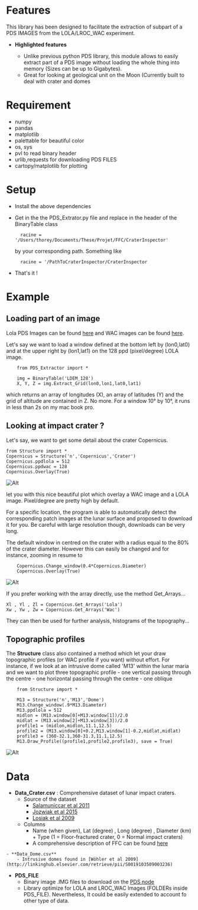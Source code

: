 # Features

This library has been designed to facilitate the extraction of subpart of a PDS IMAGES from the LOLA/LROC_WAC experiment. 

- **Highlighted features**

    - Unlike previous  python PDS  library, this module  allows to
      easily extract part of a PDS image without loading the whole
      thing into memory (Sizes can be up to Gigabytes).
    - Great for looking at geological unit on the Moon (Currently built to deal with crater and domes

# Requirement

- numpy
- pandas
- matplotlib
- palettable for beautiful color
- os, sys
- pvl to read binary header
- urlib,requests for downloading PDS FILES
- cartopy/matplotlib for plotting

# Setup

- Install the above dependencies
- Get in the the PDS_Extrator.py file and replace in the header of the BinaryTable class

		racine = '/Users/thorey/Documents/These/Projet/FFC/CraterInspector'

	by your corresponding path. Something like 

		racine = '/PathToCraterInspector/CraterInspector
- That's it !

# Example 

## Loading part of an image

Lola PDS Images can be found [here](http://imbrium.mit.edu/DATA/LOLA_GDR/CYLINDRICAL/IMG/) and WAC images can be found [here](http://lroc.sese.asu.edu/data/LRO-L-LROC-5-RDR-V1.0/LROLRC_2001/DATA/BDR/WAC_GLOBAL/).

Let's say we want to load a window defined at the bottom left by (lon0,lat0) and at the upper right by (lon1,lat1) on the 128 ppd (pixel/degree) LOLA image. 

		from PDS_Extractor import *
		
		img = BinaryTable('LDEM_128')
		X, Y, Z = img.Extract_Grid(lon0,lon1,lat0,lat1)

which returns an array of longitudes (X), an array of latitudes (Y) and the grid of altitude are contained in Z. No more. For a window 10° by 10°, it runs in less than 2s on my mac book pro.


## Looking at impact crater ?
Let's say, we want to get some detail about the crater Copernicus.
		
	from Structure import *
	Copernicus = Structure('n','Copernicus','Crater')
	Copernicus.ppdlola = 512
	Copernicus.ppdwac = 128
    Copernicus.Overlay(True)

![Alt](https://raw.githubusercontent.com/cthorey/CraterInspector/master/Image/Copernicus.png)

let you with this nice beautiful plot which overlay a WAC image and a LOLA image. Pixel/degree are pretty high by default. 

For a specific location, the program is able to automatically detect the corresponding patch images at the lunar surface and proposed to download it for you. Be careful with large resolution though, downloads can be very long. 

The default window in centred on the crater with a radius equal to the 80% of the crater diameter. However this can easily be changed and for instance, zooming in resume to 

	    Copernicus.Change_window(0.4*Copernicus.Diameter)
		Copernicus.Overlay(True)
![Alt](https://raw.githubusercontent.com/cthorey/CraterInspector/master/Image/CopernicusZoom.png)

If you prefer working with the array directly, use the method Get_Arrays...

    Xl , Yl , Zl = Copernicus.Get_Arrays('Lola')
    Xw , Yw , Zw = Copernicus.Get_Arrays('Wac')

They can then be used for further analysis, histograms of the topography...

## Topographic profiles

The **Structure** class also contained a method which let your draw topographic profiles (or WAC profile if you want) without effort. For instance, if we look at an intrusive dome called 'M13' within the lunar maria and we want to plot three topographic profile
	- one vertical passing through the centre
	- one horizontal passing through the centre
	- one oblique 
				
		from Structure import *
		
		M13 = Structure('n','M13','Dome')
		M13.Change_window(.9*M13.Diameter)
		M13.ppdlola = 512
		midlon = (M13.window[0]+M13.window[1])/2.0
		midlat = (M13.window[2]+M13.window[3])/2.0
		profile1 = (midlon,midlon,11.1,12.5)
		profile2 = (M13.window[0]+0.2,M13.window[1]-0.2,midlat,midlat)
		profile3 = (360-32.1,360-31.3,11.1,12.5)
		M13.Draw_Profile((profile1,profile2,profile3), save = True)
 
![Alt](https://raw.githubusercontent.com/cthorey/CraterInspector/master/Image/BaseProfile.png)

# Data

   - **Data_Crater.csv** : Comprehensive dataset of lunar impact craters.
	    - Source of the dataset
		    + [Salamuniccar et al 2011](http://www.sciencedirect.com/science/article/pii/S0032063310003405)
		    + [Jozwiak et al 2015](http://dx.doi.org/10.1016/j.icarus.2014.10.052)
		    + [Losiak et al 2009](http://adsabs.harvard.edu/abs/2009LPI....40.1532L)
		-  Columns
			- Name (when given), Lat (degree) , Long (degree) , Diameter (km) + Type (1 = Floor-fractured crater, 0 = Normal impact craters)
			- A comprehensive description of FFC can be found [here](http://www.lpod.org/cwm/DataStuff/ffc.htm)

	- **Data_Dome.csv**
		- Intrusive domes found in [Wöhler et al 2009](http://linkinghub.elsevier.com/retrieve/pii/S0019103509003236)

* **PDS_FILE**
	- Binary image .IMG files to download on the [PDS node](http://pds-geosciences.wustl.edu/)
	- Library optimize for LOLA and LROC_WAC Images (FOLDERs inside PDS_FILE). Nevertheless, It could be easily extended to account fo other type of data.

